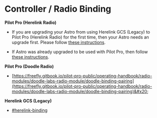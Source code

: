 # Controller / Radio Binding

**Pilot Pro (Herelink Radio)**&#x20;

* If you are upgrading your Astro from using Herelink GCS (Legacy) to Pilot Pro (Herelink Radio) for the first time, then your Astro needs an upgrade first. Please follow [these instructions](../../other-user-manuals/ecosystem/components/pilot-pro-controller.md#upgrading-astro-to-pilot-pro-controller-950-00140-02).



* If Astro was already upgraded to be used with Pilot Pro, then follow[ these instructions](https://freefly.gitbook.io/pilot-pro-public/operating-handbook/radio-modules/herelink-radio#binding).



**Pilot Pro (Doodle Radio)**

* [https://freefly.gitbook.io/pilot-pro-public/operating-handbook/radio-modules/doodle-labs-radio-module/doodle-binding-pairing](https://freefly.gitbook.io/pilot-pro-public/operating-handbook/radio-modules/doodle-labs-radio-module/doodle-binding-pairing)&#x20;



**Herelink GCS (Legacy)**

* [#herelink-binding](../../other-user-manuals/ecosystem/components/pilot-handsets/herelink-controller-maintenance/#herelink-binding "mention")

